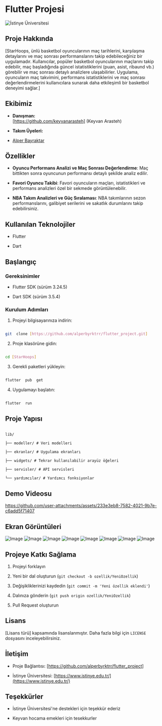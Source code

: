
# Flutter Projesi

  

![İstinye Üniversitesi](https://www.unitededucation.com/linklogoch/istinye-university-logo.png)

  

## Proje Hakkında

[StarHoops, ünlü basketbol oyuncularının maç tarihlerini, karşılaşma detaylarını ve maç sonrası performanslarını takip edebileceğiniz bir uygulamadır. Kullanıcılar, popüler basketbol oyuncularının maçlarını takip edebilir,
maç başladığında güncel istatistiklerini (puan, asist, ribaund vb.) görebilir ve maç sonrası detaylı analizlere ulaşabilirler. Uygulama, oyuncuların maç takvimini, performans istatistiklerini ve maç sonrası değerlendirmelerini kullanıcılara sunarak daha etkileşimli
bir basketbol deneyimi sağlar.]

  

## Ekibimiz

-  **Danışman:**  
[https://github.com/keyvanarasteh] (Keyvan Arasteh)


-  **Takım Üyeleri:**

-  [Alper Bayraktar](https://github.com/alperbyrktrr)

  

## Özellikler

- **Oyuncu Performans Analizi ve Maç Sonrası Değerlendirme**: Maç bittikten sonra oyuncunun performansı detaylı şekilde analiz edilir.

- **Favori Oyuncu Takibi**: Favori oyuncuların maçları, istatistikleri ve performans analizleri özel bir sekmede görüntülenebilir.

- **NBA Takım Analizleri ve Güç Sıralaması**: NBA takımlarının sezon performanslarını, galibiyet serilerini ve sakatlık durumlarını takip edebilirsiniz.

  

## Kullanılan Teknolojiler

- Flutter

- Dart

  

## Başlangıç

  




### Gereksinimler

- Flutter SDK (sürüm 3.24.5)

- Dart SDK (sürüm 3.5.4)

  

  

### Kurulum Adımları

1. Projeyi bilgisayarınıza indirin:

```bash

git  clone [https://github.com/alperbyrktrr/flutter_project.git]

```

  

2. Proje klasörüne gidin:

```bash

cd [StarHoops]

```

  

3. Gerekli paketleri yükleyin:

```bash

flutter  pub  get

```

  

4. Uygulamayı başlatın:

```bash

flutter  run

```

  

## Proje Yapısı

```

lib/

├── modeller/ # Veri modelleri

├── ekranlar/ # Uygulama ekranları

├── widgets/ # Tekrar kullanılabilir arayüz öğeleri

├── servisler/ # API servisleri

└── yardımcılar/ # Yardımcı fonksiyonlar

```
## Demo Videosu

https://github.com/user-attachments/assets/233e3eb8-7582-4021-9b7e-c6add5f71407
  


## Ekran Görüntüleri
![Image](https://github.com/user-attachments/assets/96af3c2f-8bb7-461b-acc2-e26a9085170e)
![Image](https://github.com/user-attachments/assets/6ece58a1-db27-4ea0-84db-778eda52a214)
![Image](https://github.com/user-attachments/assets/82062393-5864-459b-9d28-062b5855f98f)
![Image](https://github.com/user-attachments/assets/09fc4886-308f-4f3e-b070-a0e8d762da22)
![Image](https://github.com/user-attachments/assets/aff2d04b-1fd1-4804-a54b-88d315e3fbba)
![Image](https://github.com/user-attachments/assets/020ce2de-10cb-40c1-a800-44eaef068b73)
![Image](https://github.com/user-attachments/assets/87753ee7-eacf-41c6-916f-bc6db31d4bb3)
![Image](https://github.com/user-attachments/assets/ae6c8f8e-ad49-48a7-8c55-15a43d65a252)


  

## Projeye Katkı Sağlama

1. Projeyi forklayın

2. Yeni bir dal oluşturun (`git checkout -b ozellik/YeniOzellik`)

3. Değişikliklerinizi kaydedin (`git commit -m 'Yeni özellik eklendi'`)

4. Dalınıza gönderin (`git push origin ozellik/YeniOzellik`)

5. Pull Request oluşturun

  

## Lisans

[Lisans türü] kapsamında lisanslanmıştır. Daha fazla bilgi için `LICENSE` dosyasını inceleyebilirsiniz.

  

## İletişim

- Proje Bağlantısı: [https://github.com/alperbyrktrr/flutter_project]

- İstinye Üniversitesi: [https://www.istinye.edu.tr/](https://www.istinye.edu.tr/)

  

## Teşekkürler

- İstinye Üniversitesi'ne destekleri için teşekkür ederiz

- Keyvan hocama emekleri için tesekkurler





